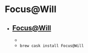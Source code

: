 # Focus@Will
- [Focus@Will](https://www.focusatwill.com/)
  - 
  - 
  - `brew cask install Focus@Will`
